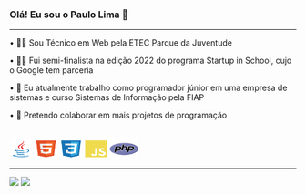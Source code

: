 ###  Olá! Eu sou o Paulo Lima 👋
<hr>
 
 • 👨‍🎓  Sou Técnico em Web pela ETEC Parque da Juventude
 
 • 👨‍💼  Fui semi-finalista na edição 2022 do programa Startup in School, cujo o Google tem parceria

 • 📘  Eu atualmente trabalho como programador júnior em uma empresa de sistemas e curso Sistemas de Informação pela FIAP
 
 • 🙂  Pretendo colaborar em mais projetos de programação
 
 
 <div style="display: inline_block"><br>
  <img align="center" alt="icon-CSS" height="30" width="40" src="https://raw.githubusercontent.com/devicons/devicon/master/icons/java/java-original.svg">
  <img align="center" alt="icon-HTML" height="30" width="40" src="https://raw.githubusercontent.com/devicons/devicon/master/icons/html5/html5-original.svg">
  <img align="center" alt="icon-CSS" height="30" width="40" src="https://raw.githubusercontent.com/devicons/devicon/master/icons/css3/css3-original.svg">
  <img align="center" alt="icon-JS" height="30" width="40" src="https://raw.githubusercontent.com/devicons/devicon/master/icons/javascript/javascript-plain.svg">
  <img align="center" alt="icon-PHP" height="40" width="50" src="https://raw.githubusercontent.com/devicons/devicon/master/icons/php/php-original.svg">
  
</div>
<hr>

<div> 
  <a href="https://instagram.com/ph_sxd?igshid=NmQ2ZmYxZjA=" target="_blank"><img src="https://img.shields.io/badge/-Instagram-%23E4405F?style=for-the-badge&logo=instagram&logoColor=white" target="_blank"></a>
 <a href="mailto:paulo7lima@hotmail.com" target="_blank"><img src="https://img.shields.io/badge/Microsoft_Outlook-0078D4?style=for-the-badge&logo=microsoft-outlook&logoColor=white" target="_blank"></a> 
</div>

